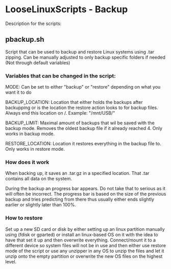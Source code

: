 # LooseLinuxScripts - Backup
Description for the scripts:

## pbackup.sh
Script that can be used to backup and restore Linux systems using .tar zipping. Can be manually adjusted to only backup specific folders if needed (Not through default variables)

### Variables that can be changed in the script:

MODE: Can be set to either "backup" or "restore" depending on what you want it to do

BACKUP_LOCATION: Location that either holds the backups after backupping or is the location the restore action looks to for backup files. 
Always end this location on /. Example: "/mnt/USB/"

BACKUP_LIMIT: Maximal amount of backups that wil be saved with the backup mode. Removes the oldest backup file if it already reached 4. Only works in backup mode.

RESTORE_LOCATION: Location it restores everything in the backup file to. Only works in restore mode.

### How does it work

When backing up, it saves an .tar.gz in a specified location. That .tar contains all data on the system.

During the backup an progress bar appears. Do not take that to serious as it will often be incorrect. The progress bar is based on the size of the previous backup and tries predicting from there thus usually either ends slightly earlier or slightly later than 100%.

### How to restore

Set up a new SD card or disk by either setting up an linux partition manually using (fdisk or gparted) or install an linux-based OS on it with the idea to have that set it up and then overwrite everything.
Connect/mount it to a different device so system files will not be in use and then either use restore mode of the script or use any unzipper in any OS to unzip the files and let it unzip onto the empty partition or overwrite the new OS files on the highest level.
